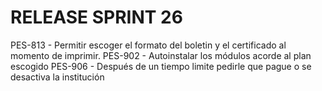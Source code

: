 # RELEASE SPRINT 26
PES-813 - Permitir escoger el formato del boletin y el certificado al momento de imprimir.
PES-902 - Autoinstalar los módulos acorde al plan escogido
PES-906 - Después de un tiempo limite pedirle que pague o se desactiva la institución